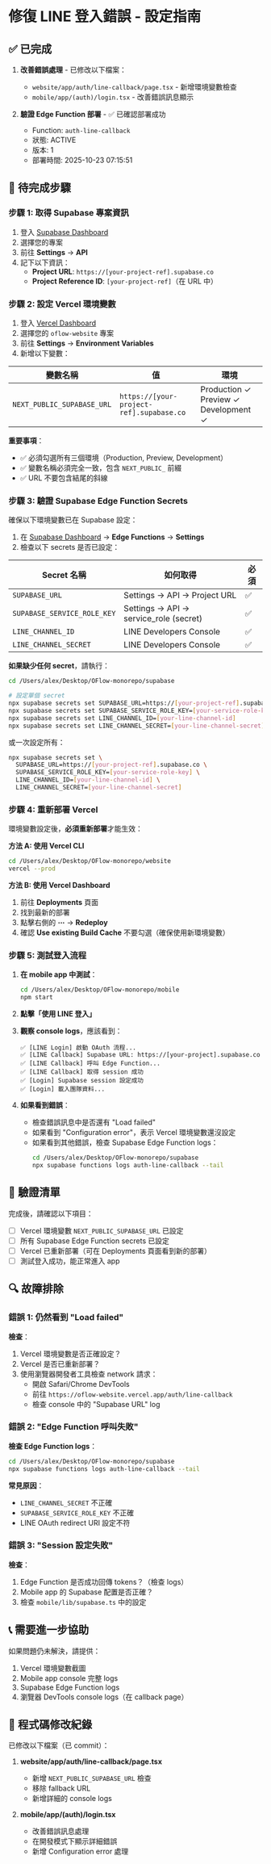 # 修復 LINE 登入錯誤 - 設定指南

## ✅ 已完成

1. **改善錯誤處理** - 已修改以下檔案：
   - `website/app/auth/line-callback/page.tsx` - 新增環境變數檢查
   - `mobile/app/(auth)/login.tsx` - 改善錯誤訊息顯示

2. **驗證 Edge Function 部署** - ✅ 已確認部署成功
   - Function: `auth-line-callback`
   - 狀態: ACTIVE
   - 版本: 1
   - 部署時間: 2025-10-23 07:15:51

## 🔧 待完成步驟

### 步驟 1: 取得 Supabase 專案資訊

1. 登入 [Supabase Dashboard](https://app.supabase.com)
2. 選擇您的專案
3. 前往 **Settings** → **API**
4. 記下以下資訊：
   - **Project URL**: `https://[your-project-ref].supabase.co`
   - **Project Reference ID**: `[your-project-ref]`（在 URL 中）

### 步驟 2: 設定 Vercel 環境變數

1. 登入 [Vercel Dashboard](https://vercel.com)
2. 選擇您的 `oflow-website` 專案
3. 前往 **Settings** → **Environment Variables**
4. 新增以下變數：

| 變數名稱 | 值 | 環境 |
|---------|-----|------|
| `NEXT_PUBLIC_SUPABASE_URL` | `https://[your-project-ref].supabase.co` | Production ✓ Preview ✓ Development ✓ |

**重要事項**：
- ✅ 必須勾選所有三個環境（Production, Preview, Development）
- ✅ 變數名稱必須完全一致，包含 `NEXT_PUBLIC_` 前綴
- ✅ URL 不要包含結尾的斜線

### 步驟 3: 驗證 Supabase Edge Function Secrets

確保以下環境變數已在 Supabase 設定：

1. 在 [Supabase Dashboard](https://app.supabase.com) → **Edge Functions** → **Settings**
2. 檢查以下 secrets 是否已設定：

| Secret 名稱 | 如何取得 | 必須 |
|------------|---------|------|
| `SUPABASE_URL` | Settings → API → Project URL | ✅ |
| `SUPABASE_SERVICE_ROLE_KEY` | Settings → API → service_role (secret) | ✅ |
| `LINE_CHANNEL_ID` | LINE Developers Console | ✅ |
| `LINE_CHANNEL_SECRET` | LINE Developers Console | ✅ |

**如果缺少任何 secret**，請執行：

```bash
cd /Users/alex/Desktop/OFlow-monorepo/supabase

# 設定單個 secret
npx supabase secrets set SUPABASE_URL=https://[your-project-ref].supabase.co
npx supabase secrets set SUPABASE_SERVICE_ROLE_KEY=[your-service-role-key]
npx supabase secrets set LINE_CHANNEL_ID=[your-line-channel-id]
npx supabase secrets set LINE_CHANNEL_SECRET=[your-line-channel-secret]
```

或一次設定所有：

```bash
npx supabase secrets set \
  SUPABASE_URL=https://[your-project-ref].supabase.co \
  SUPABASE_SERVICE_ROLE_KEY=[your-service-role-key] \
  LINE_CHANNEL_ID=[your-line-channel-id] \
  LINE_CHANNEL_SECRET=[your-line-channel-secret]
```

### 步驟 4: 重新部署 Vercel

環境變數設定後，**必須重新部署**才能生效：

**方法 A: 使用 Vercel CLI**
```bash
cd /Users/alex/Desktop/OFlow-monorepo/website
vercel --prod
```

**方法 B: 使用 Vercel Dashboard**
1. 前往 **Deployments** 頁面
2. 找到最新的部署
3. 點擊右側的 **⋯** → **Redeploy**
4. 確認 **Use existing Build Cache** 不要勾選（確保使用新環境變數）

### 步驟 5: 測試登入流程

1. **在 mobile app 中測試**：
   ```bash
   cd /Users/alex/Desktop/OFlow-monorepo/mobile
   npm start
   ```

2. **點擊「使用 LINE 登入」**

3. **觀察 console logs**，應該看到：
   ```
   ✅ [LINE Login] 啟動 OAuth 流程...
   ✅ [LINE Callback] Supabase URL: https://[your-project].supabase.co
   ✅ [LINE Callback] 呼叫 Edge Function...
   ✅ [LINE Callback] 取得 session 成功
   ✅ [Login] Supabase session 設定成功
   ✅ [Login] 載入團隊資料...
   ```

4. **如果看到錯誤**：
   - 檢查錯誤訊息中是否還有 "Load failed"
   - 如果看到 "Configuration error"，表示 Vercel 環境變數還沒設定
   - 如果看到其他錯誤，檢查 Supabase Edge Function logs：
     ```bash
     cd /Users/alex/Desktop/OFlow-monorepo/supabase
     npx supabase functions logs auth-line-callback --tail
     ```

## 🎯 驗證清單

完成後，請確認以下項目：

- [ ] Vercel 環境變數 `NEXT_PUBLIC_SUPABASE_URL` 已設定
- [ ] 所有 Supabase Edge Function secrets 已設定
- [ ] Vercel 已重新部署（可在 Deployments 頁面看到新的部署）
- [ ] 測試登入成功，能正常進入 app

## 🔍 故障排除

### 錯誤 1: 仍然看到 "Load failed"

**檢查**：
1. Vercel 環境變數是否正確設定？
2. Vercel 是否已重新部署？
3. 使用瀏覽器開發者工具檢查 network 請求：
   - 開啟 Safari/Chrome DevTools
   - 前往 `https://oflow-website.vercel.app/auth/line-callback`
   - 檢查 console 中的 "Supabase URL" log

### 錯誤 2: "Edge Function 呼叫失敗"

**檢查 Edge Function logs**：
```bash
cd /Users/alex/Desktop/OFlow-monorepo/supabase
npx supabase functions logs auth-line-callback --tail
```

**常見原因**：
- `LINE_CHANNEL_SECRET` 不正確
- `SUPABASE_SERVICE_ROLE_KEY` 不正確
- LINE OAuth redirect URI 設定不符

### 錯誤 3: "Session 設定失敗"

**檢查**：
1. Edge Function 是否成功回傳 tokens？（檢查 logs）
2. Mobile app 的 Supabase 配置是否正確？
3. 檢查 `mobile/lib/supabase.ts` 中的設定

## 📞 需要進一步協助

如果問題仍未解決，請提供：
1. Vercel 環境變數截圖
2. Mobile app console 完整 logs
3. Supabase Edge Function logs
4. 瀏覽器 DevTools console logs（在 callback page）

## 📝 程式碼修改紀錄

已修改以下檔案（已 commit）：

1. **website/app/auth/line-callback/page.tsx**
   - 新增 `NEXT_PUBLIC_SUPABASE_URL` 檢查
   - 移除 fallback URL
   - 新增詳細的 console logs

2. **mobile/app/(auth)/login.tsx**
   - 改善錯誤訊息處理
   - 在開發模式下顯示詳細錯誤
   - 新增 Configuration error 處理

